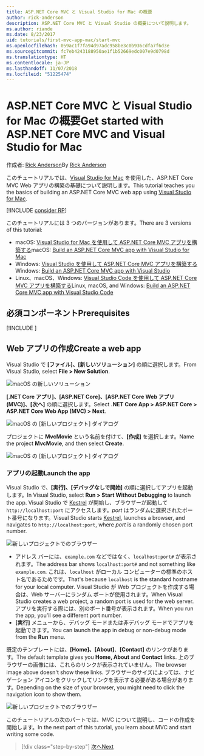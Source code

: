 ```yaml
---
title: ASP.NET Core MVC と Visual Studio for Mac の概要
author: rick-anderson
description: ASP.NET Core MVC と Visual Studio の概要について説明します。
ms.author: riande
ms.date: 8/23/2017
uid: tutorials/first-mvc-app-mac/start-mvc
ms.openlocfilehash: 059ac1f7fa94d97adc958be3c0b936cdfa7f6d3e
ms.sourcegitcommit: fc7eb4243188950ae1f1b52669edc007e9d0798d
ms.translationtype: HT
ms.contentlocale: ja-JP
ms.lasthandoff: 11/07/2018
ms.locfileid: "51225474"
---
```

# <a name="get-started-with-aspnet-core-mvc-and-visual-studio-for-mac"></a><span data-ttu-id="36d40-103">ASP.NET Core MVC と Visual Studio for Mac の概要</span><span class="sxs-lookup"><span data-stu-id="36d40-103">Get started with ASP.NET Core MVC and Visual Studio for Mac</span></span>

<span data-ttu-id="36d40-104">作成者: [Rick Anderson](https://twitter.com/RickAndMSFT)</span><span class="sxs-lookup"><span data-stu-id="36d40-104">By [Rick Anderson](https://twitter.com/RickAndMSFT)</span></span>

<span data-ttu-id="36d40-105">このチュートリアルでは、[Visual Studio for Mac](https://www.visualstudio.com/vs/visual-studio-mac/) を使用した、ASP.NET Core MVC Web アプリの構築の基礎について説明します。</span><span class="sxs-lookup"><span data-stu-id="36d40-105">This tutorial teaches you the basics of building an ASP.NET Core MVC web app using [Visual Studio for Mac](https://www.visualstudio.com/vs/visual-studio-mac/).</span></span> 

[!INCLUDE [consider RP](../../includes/razor.md)]

<span data-ttu-id="36d40-106">このチュートリアルには 3 つのバージョンがあります。</span><span class="sxs-lookup"><span data-stu-id="36d40-106">There are 3 versions of this tutorial:</span></span>

* <span data-ttu-id="36d40-107">macOS: [Visual Studio for Mac を使用して ASP.NET Core MVC アプリを構築する](xref:tutorials/first-mvc-app-mac/start-mvc)</span><span class="sxs-lookup"><span data-stu-id="36d40-107">macOS: [Build an ASP.NET Core MVC app with Visual Studio for Mac](xref:tutorials/first-mvc-app-mac/start-mvc)</span></span>
* <span data-ttu-id="36d40-108">Windows: [Visual Studio を使用して ASP.NET Core MVC アプリを構築する](xref:tutorials/first-mvc-app/start-mvc)</span><span class="sxs-lookup"><span data-stu-id="36d40-108">Windows: [Build an ASP.NET Core MVC app with Visual Studio](xref:tutorials/first-mvc-app/start-mvc)</span></span>
* <span data-ttu-id="36d40-109">Linux、macOS、Windows: [Visual Studio Code を使用して ASP.NET Core MVC アプリを構築する](xref:tutorials/first-mvc-app-xplat/start-mvc)</span><span class="sxs-lookup"><span data-stu-id="36d40-109">Linux, macOS, and Windows: [Build an ASP.NET Core MVC app with Visual Studio Code](xref:tutorials/first-mvc-app-xplat/start-mvc)</span></span>

## <a name="prerequisites"></a><span data-ttu-id="36d40-110">必須コンポーネント</span><span class="sxs-lookup"><span data-stu-id="36d40-110">Prerequisites</span></span>

[!INCLUDE [](~/includes/net-core-prereqs-macos.md)]

## <a name="create-a-web-app"></a><span data-ttu-id="36d40-111">Web アプリの作成</span><span class="sxs-lookup"><span data-stu-id="36d40-111">Create a web app</span></span>

<span data-ttu-id="36d40-112">Visual Studio で **[ファイル]、[新しいソリューション]** の順に選択します。</span><span class="sxs-lookup"><span data-stu-id="36d40-112">From Visual Studio, select **File > New Solution**.</span></span>

![macOS の新しいソリューション](../first-web-api-mac/_static/sln.png)

<span data-ttu-id="36d40-114">**[.NET Core アプリ]、[ASP.NET Core]、[ASP.NET Core Web アプリ (MVC)]、[次へ]** の順に選択します。</span><span class="sxs-lookup"><span data-stu-id="36d40-114">Select **.NET Core App >  ASP.NET Core > ASP.NET Core Web App (MVC) > Next**.</span></span>

![macOS の [新しいプロジェクト] ダイアログ](start-mvc/1.png)

<span data-ttu-id="36d40-116">プロジェクトに **MvcMovie** という名前を付けて、**[作成]** を選択します。</span><span class="sxs-lookup"><span data-stu-id="36d40-116">Name the project **MvcMovie**, and then select **Create**.</span></span>

![macOS の [新しいプロジェクト] ダイアログ](start-mvc/2.png)

### <a name="launch-the-app"></a><span data-ttu-id="36d40-118">アプリの起動</span><span class="sxs-lookup"><span data-stu-id="36d40-118">Launch the app</span></span>

<span data-ttu-id="36d40-119">Visual Studio で、**[実行]、[デバッグなしで開始]** の順に選択してアプリを起動します。</span><span class="sxs-lookup"><span data-stu-id="36d40-119">In Visual Studio, select **Run > Start Without Debugging** to launch the app.</span></span> <span data-ttu-id="36d40-120">Visual Studio で [Kestrel](xref:fundamentals/servers/index#kestrel) が開始し、ブラウザーが起動して `http://localhost:port` にアクセスします。*port* はランダムに選択されたポート番号になります。</span><span class="sxs-lookup"><span data-stu-id="36d40-120">Visual Studio starts [Kestrel](xref:fundamentals/servers/index#kestrel), launches a browser, and navigates to `http://localhost:port`, where *port* is a randomly chosen port number.</span></span>

![新しいプロジェクトでのブラウザー](start-mvc/b1.png)

* <span data-ttu-id="36d40-122">アドレス バーには、`example.com` などではなく、`localhost:port#` が表示されます。</span><span class="sxs-lookup"><span data-stu-id="36d40-122">The address bar shows `localhost:port#` and not something like `example.com`.</span></span> <span data-ttu-id="36d40-123">これは、`localhost` がローカル コンピューターの標準のホスト名であるためです。</span><span class="sxs-lookup"><span data-stu-id="36d40-123">That's because `localhost` is the standard hostname for your local computer.</span></span> <span data-ttu-id="36d40-124">Visual Studio が Web プロジェクトを作成する場合は、Web サーバーにランダム ポートが使用されます。</span><span class="sxs-lookup"><span data-stu-id="36d40-124">When Visual Studio creates a web project, a random port is used for the web server.</span></span> <span data-ttu-id="36d40-125">アプリを実行する際には、別のポート番号が表示されます。</span><span class="sxs-lookup"><span data-stu-id="36d40-125">When you run the app, you'll see a different port number.</span></span>
* <span data-ttu-id="36d40-126">**[実行]** メニューから、デバッグ モードまたは非デバッグ モードでアプリを起動できます。</span><span class="sxs-lookup"><span data-stu-id="36d40-126">You can launch the app in debug or non-debug mode from the **Run** menu.</span></span>

<span data-ttu-id="36d40-127">既定のテンプレートには、**[Home]、[About]**、**[Contact]** のリンクがあります。</span><span class="sxs-lookup"><span data-stu-id="36d40-127">The default template gives you **Home, About** and **Contact** links.</span></span> <span data-ttu-id="36d40-128">上のブラウザーの画像には、これらのリンクが表示されていません。</span><span class="sxs-lookup"><span data-stu-id="36d40-128">The browser image above doesn't show these links.</span></span> <span data-ttu-id="36d40-129">ブラウザーのサイズによっては、ナビゲーション アイコンをクリックしてリンクを表示する必要がある場合があります。</span><span class="sxs-lookup"><span data-stu-id="36d40-129">Depending on the size of your browser, you might need to click the navigation icon to show them.</span></span>

![新しいプロジェクトでのブラウザー](start-mvc/b2.png)

<span data-ttu-id="36d40-131">このチュートリアルの次のパートでは、MVC について説明し、コードの作成を開始します。</span><span class="sxs-lookup"><span data-stu-id="36d40-131">In the next part of this tutorial, you learn about MVC and start writing some code.</span></span>

> [!div class="step-by-step"]
> [<span data-ttu-id="36d40-132">次へ</span><span class="sxs-lookup"><span data-stu-id="36d40-132">Next</span></span>](adding-controller.md)  
